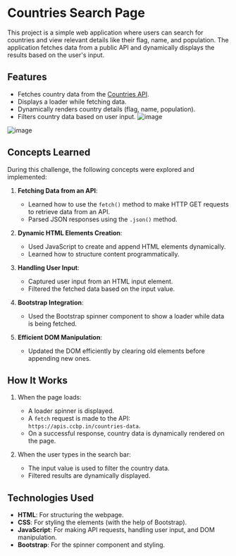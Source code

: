 # Countries Search Page  

This project is a simple web application where users can search for countries and view relevant details like their flag, name, and population. The application fetches data from a public API and dynamically displays the results based on the user's input.  

## Features  
- Fetches country data from the [Countries API](https://apis.ccbp.in/countries-data).  
- Displays a loader while fetching data.  
- Dynamically renders country details (flag, name, population).  
- Filters country data based on user input.
![image](https://github.com/user-attachments/assets/114f532e-298b-4c05-b9b6-aa9e2659d296)

![image](https://github.com/user-attachments/assets/3e8ddcf7-9ea1-4da1-b089-27abed597b44)



## Concepts Learned  
During this challenge, the following concepts were explored and implemented:  

1. **Fetching Data from an API**:  
   - Learned how to use the `fetch()` method to make HTTP GET requests to retrieve data from an API.  
   - Parsed JSON responses using the `.json()` method.  

2. **Dynamic HTML Elements Creation**:  
   - Used JavaScript to create and append HTML elements dynamically.  
   - Learned how to structure content programmatically.  

3. **Handling User Input**:  
   - Captured user input from an HTML input element.  
   - Filtered the fetched data based on the input value.  

4. **Bootstrap Integration**:  
   - Used the Bootstrap spinner component to show a loader while data is being fetched.  

5. **Efficient DOM Manipulation**:  
   - Updated the DOM efficiently by clearing old elements before appending new ones.  

## How It Works  
1. When the page loads:  
   - A loader spinner is displayed.  
   - A `fetch` request is made to the API: `https://apis.ccbp.in/countries-data`.  
   - On a successful response, country data is dynamically rendered on the page.  

2. When the user types in the search bar:  
   - The input value is used to filter the country data.  
   - Filtered results are dynamically displayed.  

## Technologies Used  
- **HTML**: For structuring the webpage.  
- **CSS**: For styling the elements (with the help of Bootstrap).  
- **JavaScript**: For making API requests, handling user input, and DOM manipulation.  
- **Bootstrap**: For the spinner component and styling.  
